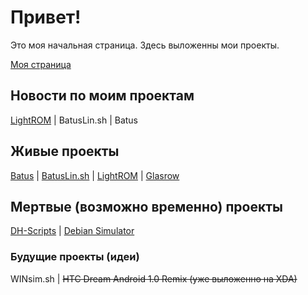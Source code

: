 
# Привет!
Это моя начальная страница. Здесь выложенны мои проекты.

[Моя страница](https://github.com/Russanandres)
## Новости по моим проектам
[LightROM](https://russanandres.github.io/rsar/LROMnews.md) | BatusLin.sh | Batus

## Живые проекты
[Batus](https://github.com/Russanandres/batus) | [BatusLin.sh](https://github.com/Russanandres/batus-linux) | [LightROM](https://github.com/Russanandres/LightROM) | [Glasrow](https://github.com/Russanandres/glasrow)
## Мертвые (возможно временно) проекты
[DH-Scripts](https://github.com/Russanandres/DuckHunter-scripts) | [Debian Simulator](https://github.com/Russanandres/Debian-simulator)

### Будущие проекты (идеи)
WINsim.sh | ~~HTC Dream Android 1.0 Remix (уже выложенно на XDA)~~
